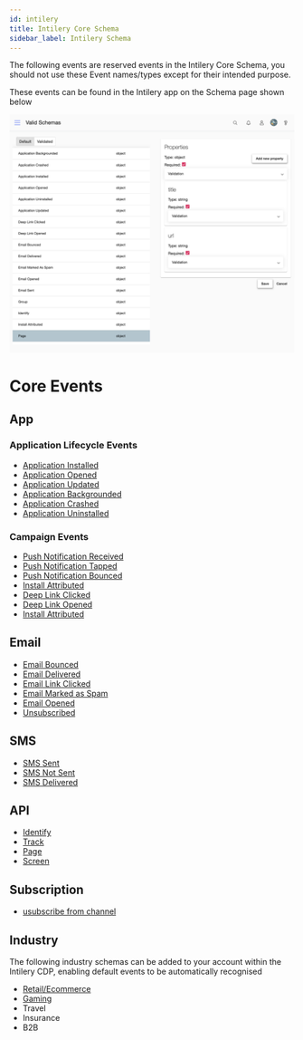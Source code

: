 ```yaml
---
id: intilery
title: Intilery Core Schema
sidebar_label: Intilery Schema
---
```


The following events are reserved events in the Intilery Core Schema, you should not use these Event names/types except for their intended purpose.

These events can be found in the Intilery app on the Schema page shown below

![Schema](/img/schema-default.png)

# Core Events

## App

### Application Lifecycle Events

- [Application Installed](./mobile#application-installed)
- [Application Opened](./mobile#application-opened)
- [Application Updated](./mobile#application-updated)
- [Application Backgrounded](./mobile#application-backgrounded)
- [Application Crashed](./mobile#application-crashed)
- [Application Uninstalled](./mobile#application-uninstalled)

### Campaign Events

- [Push Notification Received](./mobile#push-notification-received)
- [Push Notification Tapped](./mobile#push-notification-tapped)
- [Push Notification Bounced](./mobile#push-notification-bounced)
- [Install Attributed](./mobile#install-attributed)
- [Deep Link Clicked](./mobile#deep-link-clicked)
- [Deep Link Opened](./mobile#deep-link-opened)
- [Install Attributed](./mobile#install-attributed)

## Email

- [Email Bounced](./email#email-bounced)
- [Email Delivered](./email#email-delivered)
- [Email Link Clicked](./email#email-link-clicked)
- [Email Marked as Spam](./email#email-marked-as-spam)
- [Email Opened](./email#email-opened)
- [Unsubscribed](./email#unsubscribed)

## SMS

- [SMS Sent](./sms#sms-sent)
- [SMS Not Sent](./sms#sms-not-sent)
- [SMS Delivered](./sms#sms-delivered)


## API

- [Identify](./identify)
- [Track](./track)
- [Page](./page)
- [Screen](./screen)

## Subscription

- [usubscribe from channel](./subscription)

## Industry

The following industry schemas can be added to your account within the Intilery CDP, enabling default events to be automatically recognised

- [Retail/Ecommerce](./retail)
- [Gaming](./gaming)
- Travel
- Insurance
- B2B
